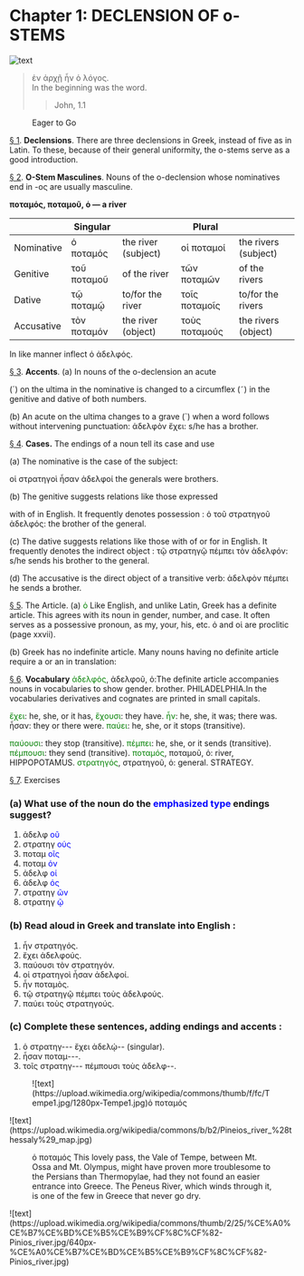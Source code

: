 # Chapter 1: DECLENSION OF ο-STEMS
![text](https://upload.wikimedia.org/wikipedia/commons/7/74/Monument_pedestal_Krates_victory_S399_ancient_agora_museum_Athens.jpg)

>  ἐν ἀρχῇ ἦν ὁ λόγος.<br/>
>  In the beginning was the word.<br/>
>> John, 1.1


<figure><head>Eager to Go</head></figure>

[§ 1](#para1). **Declensions**. There are three declensions in Greek,
instead of five as in Latin. To these, because of their general uniformity, the o-stems serve as a good introduction.

[§ 2](#para2). **Ο-Stem Masculines**. Nouns of the ο-declension
whose nominatives end in -ος are usually masculine.

**ποταμός, ποταμοῦ, ὁ — a river**


| | Singular |  | Plural |  | 
| --- | --- | --- | --- | --- 
| Nominative | ὁ ποταμός | the river (subject) | οἱ ποταμοί | the rivers (subject) | 
| Genitive | τοῦ ποταμοῦ | of the river | τῶν ποταμῶν | of the rivers | 
| Dative | τῷ ποταμῷ | to/for the river | τοῖς ποταμοῖς | to/for the rivers | 
| Accusative | τὸν ποταμόν | the river (object) | τοὺς ποταμούς | the rivers (object) | 







In like manner inflect ὁ ἀδελφός.

[§ 3](#para3). **Accents**.
(a) In nouns of the ο-declension an acute

(´) on the ultima in the nominative is changed to a
circumflex (῀) in the genitive and dative of both numbers.





<pb n="2"/>


(b) An acute on the ultima changes to a grave (`)
when a word follows without intervening punctuation:
<foreign xml:id="p3.1">ἀδελφὸν ἔχει</foreign>: <gloss target="p3.1">s/he has a brother.</gloss>



[§ 4](#para4). **Cases.** The endings of a noun tell its case and use

(a) The nominative is the case of the subject:

<foreign>οἱ στρατηγοὶ ἦσαν ἀδελφοί</foreign> <gloss>the generals were brothers.</gloss>

(b) The genitive suggests relations like those expressed

with of in English. It frequently denotes possession :
<foreign>ὁ τοῦ στρατηγοῦ ἀδελφός:</foreign> <gloss>the brother of the general.</gloss>

(c) The dative suggests relations like those with of or
for in English. It frequently denotes the indirect object :
<foreign>τῷ στρατηγῷ πέμπει τὸν ἀδελφόν:</foreign> <gloss>s/he sends his brother to the general.</gloss>

(d) The accusative is the direct object of a transitive
verb: ἀδελφὸν πέμπει he sends a brother.

[§ 5](#para5). The Article.
(a) <span style="color:green">ὁ</span> Like English, and unlike Latin,
Greek has a definite article. This agrees with its noun
in gender, number, and case. It often serves as a possessive pronoun, as my, your, his, etc. ὁ and οἱ are proclitic
(page xxvii).

(b) Greek has no indefinite article. Many nouns having no definite article require a or an in translation:

[§ 6](#para6). **Vocabulary**
<list type="vocab">
<span style="color:green">ἀδελφός</span>, ἀδελφοῦ, ὁ:<note>The definite article accompanies nouns in vocabularies to show gender.</note> brother.  PHILADELPHIA.<note>In the vocabularies derivatives and cognates are printed in small capitals.</note>

<span style="color:green">ἔχει</span>: he, she, or it has,
<span style="color:green">ἔχουσι</span>: they have.
<span style="color:green">ἦν</span>: he, she, it was;  there was.
<rs n="https://atlas-test.fly.dev/morphology/form/245/" type="lemma">ἦσαν</rs>: they or there were.
<span style="color:green">παύει</span>: he, she, or it stops (transitive).

<span style="color:green">παύουσι</span>: they stop (transitive).
<span style="color:green">πέμπει</span>: he, she, or it sends (transitive).
<span style="color:green">πέμπουσι</span>: they send (transitive).
<span style="color:green">ποταμός</span>, ποταμοῦ, ὁ: river, HIPPOPOTAMUS.
<span style="color:green">στρατηγός</span>, στρατηγοῦ, ὁ: general. STRATEGY.







<pb n="3"/>


[§ 7](#para7). Exercises

### (a) What use of the noun do the <span style="color:blue">emphasized type</span> endings suggest?

1. ἀδελφ <span style="color:blue">οῦ</span>
2. στρατηγ <span style="color:blue">ούς</span>
3. ποταμ <span style="color:blue">οῖς</span>
4. ποταμ <span style="color:blue">όν</span>
5. ἀδελφ <span style="color:blue">οί</span>
6. ἀδελφ <span style="color:blue">ός</span>
7. στρατηγ <span style="color:blue">ῶν</span>
8. στρατηγ <span style="color:blue">ῷ</span>


### (b) Read aloud in Greek and translate into English :





1. ἦν στρατηγός.
2. ἔχει ἀδελφούς.
3. παύουσι τὸν στρατηγόν.
4. οἱ στρατηγοὶ ἦσαν ἀδελφοί. 
5. ἦν ποταμὸς. 
6. τῷ στρατηγῷ πέμπει τοὺς ἀδελφούς.
7. παύει τοὺς στρατηγούς.


### (c) Complete these sentences, adding endings and accents :


1. ὁ στρατηγ--- ἔχει ἀδελῴ-- (singular). 
2. ἦσαν ποταμ---.
3. τοῖς στρατηγ--- πέμπουσι τοὺς ἀδελφ--.



<figure>![text](https://upload.wikimedia.org/wikipedia/commons/thumb/f/fc/Tempe1.jpg/1280px-Tempe1.jpg)<head>ὁ ποταμός</head></figure>
![text](https://upload.wikimedia.org/wikipedia/commons/b/b2/Pineios_river_%28thessaly%29_map.jpg)
<figure><head>ὁ ποταμός</head>
This lovely pass, the Vale of Tempe, between Mt. Ossa and Mt. Olympus,
might have proven more troublesome to the Persians than Thermopylae, had
they not found an easier entrance into Greece. The Peneus River, which
winds through it, is one of the few in Greece that never go dry.</figure>
![text](https://upload.wikimedia.org/wikipedia/commons/thumb/2/25/%CE%A0%CE%B7%CE%BD%CE%B5%CE%B9%CF%8C%CF%82-Pinios_river.jpg/640px-%CE%A0%CE%B7%CE%BD%CE%B5%CE%B9%CF%8C%CF%82-Pinios_river.jpg)
<pb n="4"/>




